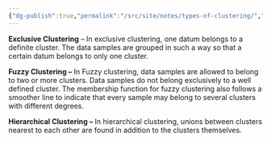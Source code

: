 ```yaml
---
{"dg-publish":true,"permalink":"/src/site/notes/types-of-clustering/","noteIcon":"","created":"2025-03-20T01:31:59.804-04:00","updated":"2025-03-20T01:32:56.699-04:00"}
---
```


**Exclusive Clustering** – In exclusive clustering, one datum belongs to a definite cluster. The data samples are grouped in such a way so that a certain datum belongs to only one cluster.  

**Fuzzy Clustering –** In Fuzzy clustering, data samples are allowed to belong to two or more clusters. Data samples do not belong exclusively to a well defined cluster. The membership function for fuzzy clustering also follows a smoother line to indicate that every sample may belong to several clusters with different degrees.  

**Hierarchical Clustering –** In hierarchical clustering, unions between clusters nearest to each other are found in addition to the clusters themselves.  